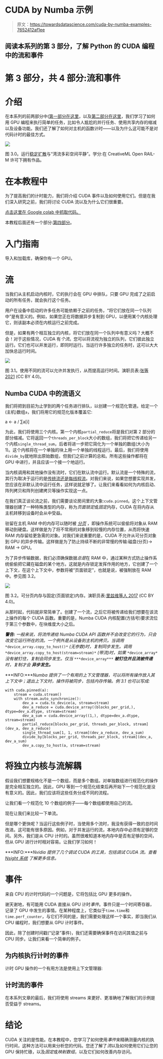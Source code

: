 # CUDA by Numba 示例

> 原文：<https://towardsdatascience.com/cuda-by-numba-examples-7652412af1ee>

## 阅读本系列的第 3 部分，了解 Python 的 CUDA 编程中的流和事件

# 第 3 部分，共 4 部分:流和事件

# 介绍

在本系列的前两部分中([第一部分在这里](/cuda-by-numba-examples-1-4-e0d06651612f)，以及[第二部分在这里](/cuda-by-numba-examples-215c0d285088)，我们学习了如何用 GPU 编程来执行简单的任务，比如令人尴尬的并行任务、使用共享内存的缩减以及设备功能。我们还了解了如何对主机的函数计时——以及为什么这可能不是对代码计时的最佳方式。

![](img/8fc2fca70b012fb45afbfc85bdb1590a.png)

图 3.0。运行[稳定扩散](https://replicate.com/stability-ai/stable-diffusion)与“湾流多彩空间平静”。学分:在 CreativeML Open RAIL-M 许可下拥有作品。

# 在本教程中

为了提高我们的计时能力，我们将介绍 CUDA 事件以及如何使用它们。但是在我们深入研究之前，我们将讨论 CUDA 流以及为什么它们很重要。

[点击这里在 Google colab 中抓取代码。](https://colab.research.google.com/drive/1iRUQUiHUVdl3jlKzKucxQHQdDPElPb3M?usp=sharing)

本教程后面还有一个部分:[第四部分](/cuda-by-numba-examples-c583474124b0)。

# 入门指南

导入和加载库，确保你有一个 GPU。

# 流

当我们从主机启动内核时，它的执行会在 GPU 中排队，只要 GPU 完成了之前启动的所有任务，就会执行这个任务。

用户在设备中启动的许多任务可能依赖于之前的任务，“将它们放在同一个队列中”是有意义的。例如，如果您正在将数据异步复制到 GPU，以便用某个内核处理它，则该副本必须在内核运行之前完成。

但是，如果有两个相互独立的内核，将它们放在同一个队列中有意义吗？大概不会！对于这些情况，CUDA 有*个流*。您可以将流视为独立的队列，它们彼此独立运行。它们也可以并发运行，即同时运行。当运行许多独立的任务时，这可以大大加快总运行时间。

![](img/2d8770750b2ac6f9c8f628aa17e56804.png)

图 3.1。使用不同的流可以允许并发执行，从而提高运行时间。演职员表:[张等 2021](https://www.mdpi.com/1045598) (CC BY 4.0)。

## Numba CUDA 中的流语义

我们将把到目前为止学到的两个任务进行排队，以创建一个规范化管道。给定一个(主机)数组`a`，我们将用它的规范化版本覆盖它:

a ← a / ∑a[i]

为此，我们将使用三个内核。第一个内核`partial_reduce`将是我们对第 2 部分的部分缩减。它将返回一个`threads_per_block`大小的数组，我们将把它传递给另一个内核`single_thread_sum`，后者将进一步把它简化为一个单独的数组(大小为 1)。这个内核将在一个单独的块上用一个单独的线程运行。最后，我们将使用`divide_by`就地除出原始数组，但我们之前计算的总和。所有这些操作都将在 GPU 中进行，并且应该一个接一个地运行。

当内核调用和其他操作没有流时，它们在默认流中运行。默认流是一个特殊的流，其行为取决于运行的是[传统流还是每线程流](https://docs.nvidia.com/cuda/cuda-runtime-api/stream-sync-behavior.html)。对我们来说，如果您想要实现并发，您应该在非默认流中运行任务，这样说就足够了。让我们来看看如何为内核启动、阵列拷贝和阵列创建拷贝等操作实现这一点。

在我们真正谈论流之前，我们需要谈论房间里的大象:`cuda.pinned`。这个上下文管理器创建了一种特殊类型的内存，称为*页面锁定*或*固定*内存，CUDA 在将内存从主机转移到设备时会从中受益。

驻留在主机 RAM 中的内存可以随时被 [*分页*](https://en.wikipedia.org/wiki/Memory_paging) ，即操作系统可以偷偷将对象从 RAM 移动到硬盘。这样做是为了将不常用的对象移到较慢的内存位置，从而将快速 RAM 内存留给更急需的对象。对我们来说重要的是，CUDA 不允许从可分页对象到 GPU 的异步传输。这样做是为了防止持续不断的非常慢的传输:磁盘(分页)→ RAM → GPU。

为了异步传输数据，我们必须确保数据*总是*在 RAM 中，通过某种方式防止操作系统偷偷把它藏在磁盘的某个地方。这就是内存锁定发挥作用的地方，它创建了一个上下文，在这个上下文中，参数将被“页面锁定”，也就是说，被强制放在 RAM 中。参见图 3.2。

![](img/8c805b518dc74418c60ee142e4dacb14.png)

图 3.2。可分页内存与固定(页面锁定)内存。演职员表:[里兹维等人 2017](https://www.mdpi.com/215954) (CC BY 4.0)。

从那时起，代码就非常简单了。创建了一个流，之后它将被传递给我们想要在该流上操作的每个 CUDA 函数。重要的是，Numba CUDA 内核配置(方括号)要求流位于第三个参数中，在块维度大小之后。

***警告:*** *一般来说，将流传递给 Numba CUDA API 函数并不会改变它的行为，只会改变它运行所在的流。一个例外是从设备到主机的拷贝。当调用* `*device_array.copy_to_host()*` *(无参数)时，复制同步发生。调用* `*device_array.copy_to_host(stream=stream)*` *(带流)时，如果* `*device_array*` *没有被钉住，复制会同步发生。仅当* `***device_array***` ***被钉住并且流被传递*** *时，复制才会* ***异步发生。***

***INFO:****Numba 提供了一个有用的上下文管理器，可以将所有操作放入其上下文中；退出上下文时，操作将被同步，包括内存传输。例 3.1 也可以写成:*

```
with cuda.pinned(a):
    stream = cuda.stream()
    with stream.auto_synchronize():
        dev_a = cuda.to_device(a, stream=stream)
        dev_a_reduce = cuda.device_array((blocks_per_grid,), dtype=dev_a.dtype, stream=stream)
        dev_a_sum = cuda.device_array((1,), dtype=dev_a.dtype, stream=stream)
        partial_reduce[blocks_per_grid, threads_per_block, stream](dev_a, dev_a_reduce)
        single_thread_sum[1, 1, stream](dev_a_reduce, dev_a_sum)
        divide_by[blocks_per_grid, threads_per_block, stream](dev_a, dev_a_sum)
        dev_a.copy_to_host(a, stream=stream)
```

# 将独立内核与流解耦

假设我们想要规格化不是一个数组，而是多个数组。对单独数组进行规范化的操作是完全相互独立的。因此，GPU 等到一个规范化结束后再开始下一个规范化是没有意义的。因此，我们应该将这些任务分成不同的流程。

让我们看一个规范化 10 个数组的例子——每个数组都使用自己的流。

现在让我们来比较一下单流。

但是哪个更快呢？当运行这些例子时，当使用多个流时，我没有获得一致的总时间改进。这可能有很多原因。例如，对于并发运行的流，本地内存中必须有足够的空间。另外，我们是从 CPU 计时的。虽然很难知道本地内存中是否有足够的空间，但从 GPU 进行计时相对容易。让我们学习如何！

***INFO:****Nvidia 提供了几个调试 CUDA 的工具，包括调试 CUDA 流。查看* [*Nsight 系统*](https://developer.nvidia.com/nsight-systems) *了解更多信息。*

# 事件

来自 CPU 的计时代码的一个问题是，它将包括比 GPU 更多的操作。

谢天谢地，有可能用 CUDA 直接从 GPU 计时*事件*。事件只是一个时间寄存器，记录了 GPU 中发生的事情。在某种程度上，它类似于`time.time`和`time.perf_counter`，与它们不同的是，我们需要处理这样一个事实，即当我们从 CPU 编程时，我们想要从 GPU 计时事件。

因此，除了创建时间戳(“记录”事件)，我们还需要确保事件在访问其值之前与 CPU 同步。让我们来看一个简单的例子。

## 为内核执行计时的事件

计时 GPU 操作的一个有用方法是使用上下文管理器:

## 计时流的事件

在本系列文章的最后，我们将使用 streams 来更好、更准确地了解我们的示例是否受益于 streams。

# 结论

CUDA 关注的是性能。在本教程中，您学习了如何使用*事件*来精确测量内核的执行时间，这种方法可以用来分析您的代码。您还了解了*流*以及如何使用它们让您的 GPU 保持忙碌，以及*固定*或*映射数组*，以及它们如何改善内存访问。
